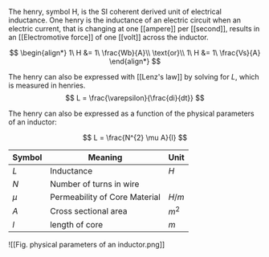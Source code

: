 The henry, symbol H, is the SI coherent derived unit of electrical inductance. One henry is the inductance of an electric circuit when an electric current, that is changing at one [[ampere]] per [[second]], results in an [[Electromotive force]] of one [[volt]] across the inductor.

$$
\begin{align*}
1\ H &= 1\ \frac{Wb}{A}\\
\text{or}\\
1\ H &= 1\ \frac{Vs}{A}
\end{align*}
$$

The henry can also be expressed with [[Lenz's law]] by solving for $L$, which is measured in henries.
$$
L = \frac{\varepsilon}{\frac{di}{dt}}
$$


The henry can also be expressed as a function of the physical parameters of an inductor:

$$
L = \frac{N^{2} \mu A}{l}
$$

Symbol | Meaning | Unit
--|--|--
$L$ | Inductance | $H$ |
$N$ | Number of turns in wire|  |
$\mu$ |Permeability of Core Material| $H/m$|
$A$ | Cross sectional area | $m^2$ |
$l$ | length of core | $m$ |

![[Fig. physical parameters of an inductor.png]]